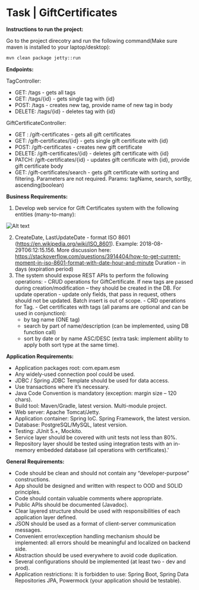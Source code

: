 # Task | GiftCertificates 

**Instructions to run the project:**

Go to the project direcotry and run the following command(Make sure maven is installed to your laptop/desktop):

```bash
mvn clean package jetty::run
```

**Endpoints:**

TagController:
  - GET: /tags - gets all tags
  - GET: /tags/{id} - gets single tag with {id}
  - POST: /tags - creates new tag, provide name of new tag in body
  - DELETE: /tags/{id} - deletes tag with {id}

GiftCertificateController:
  - GET : /gift-certificates -  gets all gift certificates
  - GET: /gift-certificates/{id} -  gets single gift certificate with {id}
  - POST: /gift-certificates - creates new gift certificate
  - DELETE: /gift-certificates/{id} - deletes gift certificate with {id}
  - PATCH: /gift-certificates/{id} - updates gift certificate with {id}, provide gift certificate body
  - GET: /gift-certificates/search - gets gift certificate with sorting and filtering. Parameters are not required.
  Params: tagName, search, sortBy, ascending(boolean)


**Business Requirements:**

  1. Develop web service for Gift Certificates system with the following entities (many-to-many):
  
  ![Alt text](https://github.com/AkobirToshtemirov/GiftCertificates/assets/88495573/72acc4d9-291f-4549-a52b-e5b62c194edd)
  
  2. CreateDate, LastUpdateDate - format ISO 8601 (https://en.wikipedia.org/wiki/ISO_8601). Example: 2018-08-29T06:12:15.156. More discussion here: https://stackoverflow.com/questions/3914404/how-to-get-current-moment-in-iso-8601-format-with-date-hour-and-minute Duration - in days (expiration period)
  3. The system should expose REST APIs to perform the following operations:
    - CRUD operations for GiftCertificate. If new tags are passed during creation/modification – they should be created in the DB. For update operation - update only fields, that pass in request, others should not be updated. Batch insert is out of scope.
    - CRD operations for Tag.
    - Get certificates with tags (all params are optional and can be used in conjunction):
      - by tag name (ONE tag)
      - search by part of name/description (can be implemented, using DB function call)
      - sort by date or by name ASC/DESC (extra task: implement ability to apply both sort type at the same time).
        
**Application Requirements:**
  - Application packages root: com.epam.esm
  - Any widely-used connection pool could be used.
  - JDBC / Spring JDBC Template should be used for data access.
  - Use transactions where it’s necessary.
  - Java Code Convention is mandatory (exception: margin size – 120 chars).
  - Build tool: Maven/Gradle, latest version. Multi-module project.
  - Web server: Apache Tomcat/Jetty.
  - Application container: Spring IoC. Spring Framework, the latest version.
  - Database: PostgreSQL/MySQL, latest version.
  - Testing: JUnit 5.+, Mockito.
  - Service layer should be covered with unit tests not less than 80%.
  - Repository layer should be tested using integration tests with an in-memory embedded database (all operations with certificates).'

**General Requirements:**
  - Code should be clean and should not contain any “developer-purpose” constructions.
  - App should be designed and written with respect to OOD and SOLID principles.
  - Code should contain valuable comments where appropriate.
  - Public APIs should be documented (Javadoc).
  - Clear layered structure should be used with responsibilities of each application layer defined.
  - JSON should be used as a format of client-server communication messages.
  - Convenient error/exception handling mechanism should be implemented: all errors should be meaningful and localized on backend side.
  - Abstraction should be used everywhere to avoid code duplication.
  - Several configurations should be implemented (at least two - dev and prod).
  - Application restrictions: It is forbidden to use: Spring Boot, Spring Data Repositories JPA, Powermock (your application should be testable).


